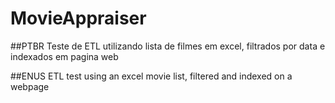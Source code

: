# MovieAppraiser
##PTBR
Teste de ETL utilizando lista de filmes em excel, filtrados por data e indexados em pagina web

##ENUS
ETL test using an excel movie list, filtered and indexed on a webpage

<code><img src=""></code>
